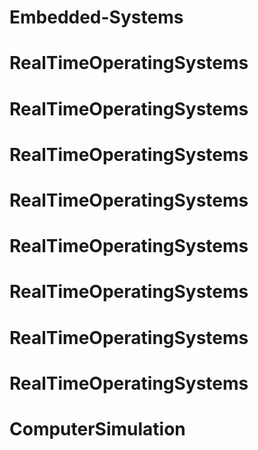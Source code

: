 # Embedded-Systems
# RealTimeOperatingSystems
# RealTimeOperatingSystems
# RealTimeOperatingSystems
# RealTimeOperatingSystems
# RealTimeOperatingSystems
# RealTimeOperatingSystems
# RealTimeOperatingSystems
# RealTimeOperatingSystems
# ComputerSimulation

